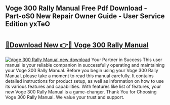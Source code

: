 ## Voge 300 Rally Manual Free Pdf Download - Part-oS0 New Repair Owner Guide - User Service Edition yxTeO

# <h2><a href="http://cf25463.oget.top/?id=Voge+300+Rally+Manual">🔗Download New 👉🔴 Voge 300 Rally Manual</a></h2>

[![Voge 300 Rally Manual new download](https://i.imgur.com/5g1atiW.png)](http://cf25463.oget.top/?id=Voge+300+Rally+Manual)
Your Partner in Success This user manual is your reliable companion in successfully operating and maintaining your Voge 300 Rally Manual. Before you begin using your Voge 300 Rally Manual, please take a moment to read this manual carefully. It contains detailed instructions for product setup, as well as information on how to use its various features and capabilities. With features like list of features, your new Voge 300 Rally Manual is a game-changer. Thank You for Choosing Voge 300 Rally Manual. We value your trust and support.
